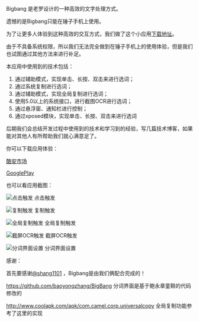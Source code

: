 Bigbang 是老罗设计的一种高效的文字处理方式。

遗憾的是Bigbang只能在锤子手机上使用。

为了让更多人体验到这种高效的交互方式，我们做了这个小应用[下载地址](http://www.coolapk.com/apk/com.forfan.bigbang)。

由于不具备系统权限，所以我们无法完全做到在锤子手机上的使用体验，但是我们也试图通过其他方法来进行补足。

本应用中使用到的技术包括：
1. 通过辅助模式，实现单击、长按、双击来进行选词；
2. 通过系统复制进行选词；
3. 通过辅助模式，实现全局复制进行选词；
4. 使用5.0以上的系统接口，进行截图OCR进行选词；
5. 通过悬浮窗、通知栏进行控制；
6. 通过xposed模块，实现单击、长按、双击来进行选词

后期我们会总结开发过程中使用到的技术和学习到的经验，写几篇技术博客，如果能对其他人有所帮助我们就心满意足了。

你可以下载应用体验：

[酷安市场](http://www.coolapk.com/apk/com.forfan.bigbang )

[GooglePlay](https://play.google.com/store/apps/details?id=com.forfan.bigbang)


也可以看应用截图：

![点击触发](https://raw.githubusercontent.com/l465659833/Bigbang/master/gif/click.gif)
点击触发


![复制触发](https://raw.githubusercontent.com/l465659833/Bigbang/master/gif/copy.gif)
复制触发


![全局复制触发](https://raw.githubusercontent.com/l465659833/Bigbang/master/gif/ucopy.gif)
全局复制触发


![截屏OCR触发](https://raw.githubusercontent.com/l465659833/Bigbang/master/gif/ocr.gif)
截屏OCR触发


![分词界面设置](https://raw.githubusercontent.com/l465659833/Bigbang/master/gif/setting.gif)
分词界面设置





感谢：

首先要感谢[@shang1101](https://github.com/shang1101) ，Bigbang是由我们俩配合完成的！

https://github.com/baoyongzhang/BigBang 分词界面是基于鲍永章童鞋的代码修改的

http://www.coolapk.com/apk/com.camel.corp.universalcopy 全局复制功能参考了这里的实现

